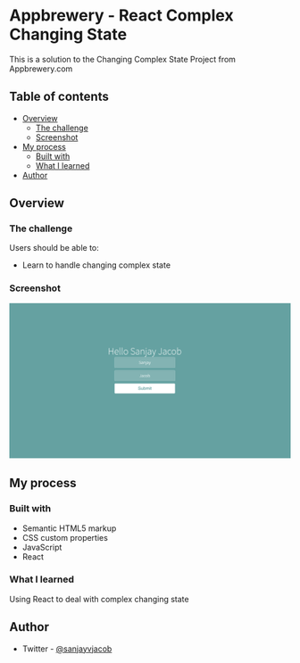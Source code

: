 # Appbrewery - React Complex Changing State

This is a solution to the Changing Complex State Project from Appbrewery.com

## Table of contents

- [Overview](#overview)
  - [The challenge](#the-challenge)
  - [Screenshot](#screenshot)
- [My process](#my-process)
  - [Built with](#built-with)
  - [What I learned](#what-i-learned)
- [Author](#author)

## Overview

### The challenge

Users should be able to:

- Learn to handle changing complex state

### Screenshot

![](./Screenshot.png)

## My process

### Built with

- Semantic HTML5 markup
- CSS custom properties
- JavaScript
- React

### What I learned

Using React to deal with complex changing state

## Author

- Twitter - [@sanjayvjacob](https://www.twitter.com/sanjayvjacob)
